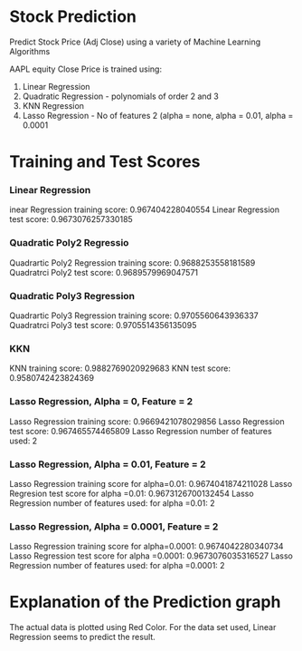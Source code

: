 # Stock Prediction
Predict Stock Price (Adj Close) using a variety of Machine Learning Algorithms

AAPL equity Close Price is trained using:
1. Linear Regression
1. Quadratic Regression - polynomials of order 2 and 3
1. KNN Regression
1. Lasso Regression - No of features 2 (alpha = none, alpha = 0.01, alpha = 0.0001

# Training and Test Scores
### Linear Regression
inear Regression training score: 0.967404228040554
Linear Regression test score:  0.9673076257330185

### Quadratic Poly2 Regressio
Quadrartic Poly2 Regression training score: 0.9688253558181589
Quadratrci Poly2  test score:  0.9689579969047571

### Quadratic Poly3 Regression
Quadrartic Poly3 Regression training score: 0.9705560643936337
Quadratrci Poly3  test score:  0.9705514356135095

### KKN 
KNN training score: 0.9882769020929683
KNN test score:  0.9580742423824369

### Lasso Regression, Alpha = 0, Feature = 2
Lasso Regression training score: 0.9669421078029856
Lasso Regression test score:  0.967465574465809
Lasso Regression number of features used:  2

### Lasso Regression, Alpha = 0.01, Feature = 2
Lasso Regression training score for alpha=0.01: 0.9674041874211028
Lasso Regresion test score for alpha =0.01:  0.9673126700132454
Lasso Regression number of features used: for alpha =0.01: 2

### Lasso Regression, Alpha = 0.0001, Feature = 2
Lasso Regression training score for alpha=0.0001: 0.9674042280340734
Lasso Regression test score for alpha =0.0001:  0.9673076035316527
Lasso Regression number of features used: for alpha =0.0001: 2

# Explanation of the Prediction graph
The actual data is plotted using Red Color. For the data set used,
Linear Regression seems to predict the result.


